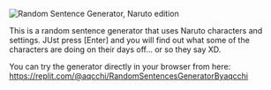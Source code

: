 
![Random Sentence Generator, Naruto edition](https://github.com/aqcchi/Random_sentences_generator_by_aqcchi/assets/134380865/d51e80b0-3e2d-4121-b1a8-67f2a87611db)

This is a random sentence generator that uses Naruto characters and settings. 
JUst press [Enter] and you will find out what some of the characters are doing on their days off... or so they say XD.

You can try the generator directly in your browser from here: https://replit.com/@aqcchi/RandomSentencesGeneratorByaqcchi



